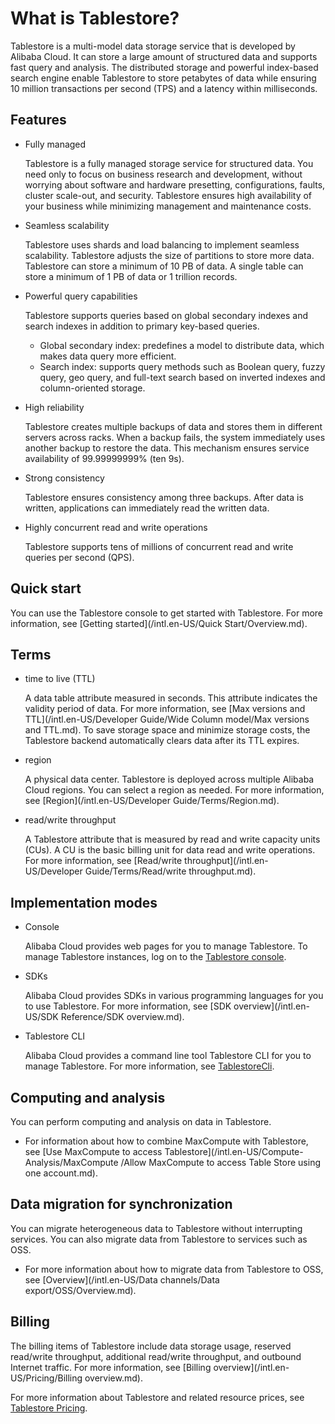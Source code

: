 # What is Tablestore?

Tablestore is a multi-model data storage service that is developed by Alibaba Cloud. It can store a large amount of structured data and supports fast query and analysis. The distributed storage and powerful index-based search engine enable Tablestore to store petabytes of data while ensuring 10 million transactions per second \(TPS\) and a latency within milliseconds.

## Features

-   Fully managed

    Tablestore is a fully managed storage service for structured data. You need only to focus on business research and development, without worrying about software and hardware presetting, configurations, faults, cluster scale-out, and security. Tablestore ensures high availability of your business while minimizing management and maintenance costs.

-   Seamless scalability

    Tablestore uses shards and load balancing to implement seamless scalability. Tablestore adjusts the size of partitions to store more data. Tablestore can store a minimum of 10 PB of data. A single table can store a minimum of 1 PB of data or 1 trillion records.

-   Powerful query capabilities

    Tablestore supports queries based on global secondary indexes and search indexes in addition to primary key-based queries.

    -   Global secondary index: predefines a model to distribute data, which makes data query more efficient.
    -   Search index: supports query methods such as Boolean query, fuzzy query, geo query, and full-text search based on inverted indexes and column-oriented storage.
-   High reliability

    Tablestore creates multiple backups of data and stores them in different servers across racks. When a backup fails, the system immediately uses another backup to restore the data. This mechanism ensures service availability of 99.99999999% \(ten 9s\).

-   Strong consistency

    Tablestore ensures consistency among three backups. After data is written, applications can immediately read the written data.

-   Highly concurrent read and write operations

    Tablestore supports tens of millions of concurrent read and write queries per second \(QPS\).


## Quick start

You can use the Tablestore console to get started with Tablestore. For more information, see [Getting started](/intl.en-US/Quick Start/Overview.md).

## Terms

-   time to live \(TTL\)

    A data table attribute measured in seconds. This attribute indicates the validity period of data. For more information, see [Max versions and TTL](/intl.en-US/Developer Guide/Wide Column model/Max versions and TTL.md). To save storage space and minimize storage costs, the Tablestore backend automatically clears data after its TTL expires.

-   region

    A physical data center. Tablestore is deployed across multiple Alibaba Cloud regions. You can select a region as needed. For more information, see [Region](/intl.en-US/Developer Guide/Terms/Region.md).

-   read/write throughput

    A Tablestore attribute that is measured by read and write capacity units \(CUs\). A CU is the basic billing unit for data read and write operations. For more information, see [Read/write throughput](/intl.en-US/Developer Guide/Terms/Read/write throughput.md).


## Implementation modes

-   Console

    Alibaba Cloud provides web pages for you to manage Tablestore. To manage Tablestore instances, log on to the [Tablestore console](https://otsnext.console.aliyun.com/).

-   SDKs

    Alibaba Cloud provides SDKs in various programming languages for you to use Tablestore. For more information, see [SDK overview](/intl.en-US/SDK Reference/SDK overview.md).

-   Tablestore CLI

    Alibaba Cloud provides a command line tool Tablestore CLI for you to manage Tablestore. For more information, see [TablestoreCli](/intl.en-US/Utilities/TablestoreCli.md).


## Computing and analysis

You can perform computing and analysis on data in Tablestore.

-   For information about how to combine MaxCompute with Tablestore, see [Use MaxCompute to access Tablestore](/intl.en-US/Compute-Analysis/MaxCompute /Allow MaxCompute to access Table Store using one account.md).

## Data migration for synchronization

You can migrate heterogeneous data to Tablestore without interrupting services. You can also migrate data from Tablestore to services such as OSS.

-   For more information about how to migrate data from Tablestore to OSS, see [Overview](/intl.en-US/Data channels/Data export/OSS/Overview.md).

## Billing

The billing items of Tablestore include data storage usage, reserved read/write throughput, additional read/write throughput, and outbound Internet traffic. For more information, see [Billing overview](/intl.en-US/Pricing/Billing overview.md).

For more information about Tablestore and related resource prices, see [Tablestore Pricing](https://www.alibabacloud.com/product/table-store/pricing).

